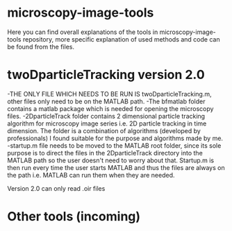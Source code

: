 # microscopy-image-tools

Here you can find overall explanations of the tools in microscopy-image-tools repository, more specific explanation of used methods and code can be found from the files.


# twoDparticleTracking version 2.0


-THE ONLY FILE WHICH NEEDS TO BE RUN IS twoDparticleTracking.m, other files only need to be on the MATLAB path.
-The bfmatlab folder contains a matlab package which is needed for opening the microscopy files. 
-2DparticleTrack folder contains 2 dimensional particle tracking algorithm for microscopy image series i.e. 2D particle tracking in time dimension. The folder is a combination of algorithms (developed by professionals) I found suitable for the purpose and algorithms made by me.
-startup.m file needs to be moved to the MATLAB root folder, since its sole purpose is to direct the files in the 2DparticleTrack directory into the MATLAB path so the user doesn't need to worry about that. Startup.m is then run every time
the user starts MATLAB and thus the files are always on the path i.e. MATLAB can run them when they are needed.

Version 2.0 can only read .oir files

# Other tools (incoming)